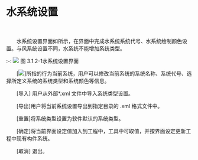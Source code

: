 
# 水系统设置
<br/>

&emsp;&emsp;水系统设置界面如所示，在界面中完成水系统系统代号、水系统绘制颜色设置。与风系统设置不同，水系统不能增加系统类型。
<br/>

:-: ![](images/27.png)
图 3.1.2-1水系统设置界面
<br/>

&emsp;&emsp;[![](images/screenshot_1620625396954.png)]所指的行为当前系统，用户可以修改当前系统的系统名称、系统代号、选择所定义系统的系统类型和系统颜色等信息。

&emsp;&emsp;[导入] 用户从外部\*.xml 文件中导入系统类型设置。

&emsp;&emsp;[导出]用户将当前系统设置导出到指定目录的 .xml 格式文件中。

&emsp;&emsp;[重置]将系统类型设置为软件默认的系统类型。

&emsp;&emsp;[确定]将当前界面设定值加入到工程中，工具中可取值，并按界面设定更新工程中现有构件系统。

&emsp;&emsp;[取消] 退出。